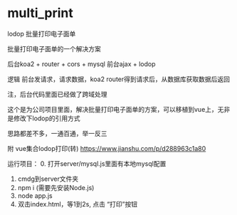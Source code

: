 # multi_print
lodop 批量打印电子面单

批量打印电子面单的一个解决方案

后台koa2 + router + cors + mysql
前台ajax + lodop 

逻辑
前台发请求，请求数据，koa2 router得到请求后，从数据库获取数据后返回

注，后台代码里面已经做了跨域处理

这个是为公司项目里面，解决批量打印电子面单的方案，可以移植到vue上，无非是修改下lodop的引用方式

思路都差不多，一通百通，举一反三 

附 vue集合lodop打印(转)
https://www.jianshu.com/p/d288963c1a80

运行项目：
0. 打开server/mysql.js里面有本地mysql配置
1. cmdg到server文件夹
2. npm i (需要先安装Node.js)
3. node app.js
4. 双击index.html，等1到2s, 点击 “打印”按钮


